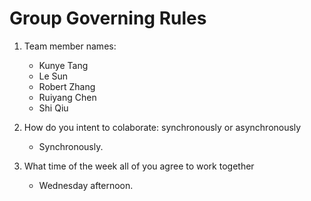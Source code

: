 # Group Governing Rules

1. Team member names:
   - Kunye Tang
   - Le Sun
   - Robert Zhang
   - Ruiyang Chen
   - Shi Qiu
  
2. How do you intent to colaborate: synchronously or asynchronously
   - Synchronously.

3. What time of the week all of you agree to work together
   - Wednesday afternoon.
